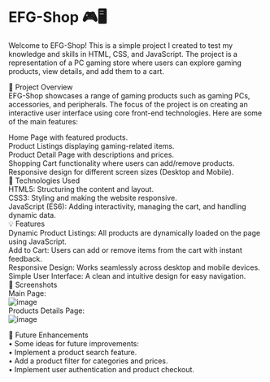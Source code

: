 # EFG-Shop 🎮🖥️ <br/>
  Welcome to EFG-Shop! This is a simple project I created to test my knowledge and skills in HTML, CSS, and JavaScript. The project is a representation of a PC gaming store where users can explore gaming products, view details, and add them to a cart. <br/>

🚀 Project Overview <br/>
    EFG-Shop showcases a range of gaming products such as gaming PCs, accessories, and peripherals. The focus of the project is on creating an interactive user interface using core front-end technologies. Here are some of the main features: <br/>

  Home Page with featured products. <br/>
  Product Listings displaying gaming-related items. <br/>
  Product Detail Page with descriptions and prices. <br/>
  Shopping Cart functionality where users can add/remove products. <br/>
  Responsive design for different screen sizes (Desktop and Mobile). <br/>
🔧 Technologies Used <br/>
      HTML5: Structuring the content and layout. <br/>
      CSS3: Styling and making the website responsive. <br/>
      JavaScript (ES6): Adding interactivity, managing the cart, and handling dynamic data. <br/>
💡 Features <br/>
      Dynamic Product Listings: All products are dynamically loaded on the page using JavaScript. <br/>
      Add to Cart: Users can add or remove items from the cart with instant feedback. <br/>
      Responsive Design: Works seamlessly across desktop and mobile devices. <br/>
      Simple User Interface: A clean and intuitive design for easy navigation. <br/>
📸 Screenshots  <br/>
Main Page:  <br/>
![image](https://github.com/user-attachments/assets/3bcd842b-636c-4f6e-871e-461762f0b234)  <br/>
Products Details Page:  <br/>
![image](https://github.com/user-attachments/assets/43fb19e1-913e-4674-bfe6-ace01049e350)  <br/>

🔮 Future Enhancements <br/>
      • Some ideas for future improvements: <br/>
      • Implement a product search feature. <br/>
      • Add a product filter for categories and prices. <br/>
      • Implement user authentication and product checkout. <br/>
